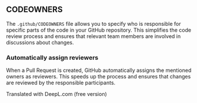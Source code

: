 ## CODEOWNERS

The `.github/CODEOWNERS` file allows you to specify who is responsible for specific parts of the code in your GitHub repository. This simplifies the code review process and ensures that relevant team members are involved in discussions about changes.

### Automatically assign reviewers

When a Pull Request is created, GitHub automatically assigns the mentioned owners as reviewers. This speeds up the process and ensures that changes are reviewed by the responsible participants.

Translated with DeepL.com (free version)
